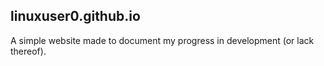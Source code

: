 linuxuser0.github.io
--------------------

A simple website made to document my progress in development (or lack thereof).
